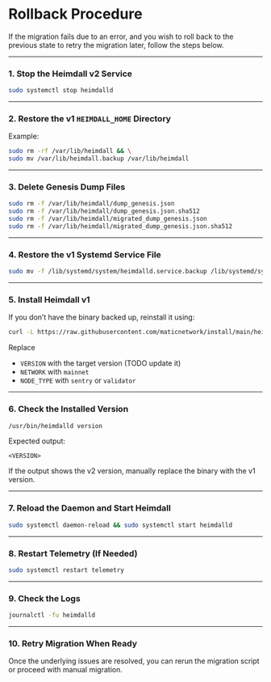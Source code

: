 # Rollback Procedure

If the migration fails due to an error,
and you wish to roll back to the previous state to retry the migration later, follow the steps below.

---

### 1. Stop the Heimdall v2 Service

```bash
sudo systemctl stop heimdalld
````

---

### 2. Restore the v1 `HEIMDALL_HOME` Directory

Example:
```bash
sudo rm -rf /var/lib/heimdall && \
sudo mv /var/lib/heimdall.backup /var/lib/heimdall
```

---

### 3. Delete Genesis Dump Files

```bash
sudo rm -f /var/lib/heimdall/dump_genesis.json
sudo rm -f /var/lib/heimdall/dump_genesis.json.sha512
sudo rm -f /var/lib/heimdall/migrated_dump_genesis.json
sudo rm -f /var/lib/heimdall/migrated_dump_genesis.json.sha512
```

---

### 4. Restore the v1 Systemd Service File

```bash
sudo mv -f /lib/systemd/system/heimdalld.service.backup /lib/systemd/system/heimdalld.service
```

---

### 5. Install Heimdall v1

If you don’t have the binary backed up, reinstall it using:

```bash
curl -L https://raw.githubusercontent.com/maticnetwork/install/main/heimdall.sh | bash -s -- <VERSION> <NETWORK> <NODE_TYPE>
```

Replace 
- `VERSION` with the target version (TODO update it)
- `NETWORK` with `mainnet`
- `NODE_TYPE` with `sentry` or `validator`

---

### 6. Check the Installed Version

```bash
/usr/bin/heimdalld version
```

Expected output:

```
<VERSION>
```

If the output shows the v2 version, manually replace the binary with the v1 version.

---

### 7. Reload the Daemon and Start Heimdall

```bash
sudo systemctl daemon-reload && sudo systemctl start heimdalld
```

---

### 8. Restart Telemetry (If Needed)

```bash
sudo systemctl restart telemetry
```

---

### 9. Check the Logs

```bash
journalctl -fu heimdalld
```

---

### 10. Retry Migration When Ready

Once the underlying issues are resolved, you can rerun the migration script or proceed with manual migration.

```
